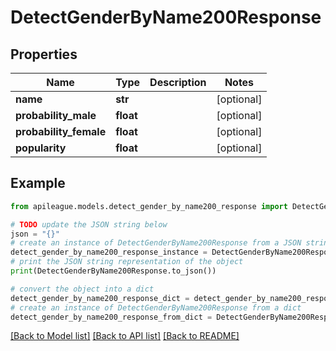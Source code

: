 # DetectGenderByName200Response


## Properties

Name | Type | Description | Notes
------------ | ------------- | ------------- | -------------
**name** | **str** |  | [optional] 
**probability_male** | **float** |  | [optional] 
**probability_female** | **float** |  | [optional] 
**popularity** | **float** |  | [optional] 

## Example

```python
from apileague.models.detect_gender_by_name200_response import DetectGenderByName200Response

# TODO update the JSON string below
json = "{}"
# create an instance of DetectGenderByName200Response from a JSON string
detect_gender_by_name200_response_instance = DetectGenderByName200Response.from_json(json)
# print the JSON string representation of the object
print(DetectGenderByName200Response.to_json())

# convert the object into a dict
detect_gender_by_name200_response_dict = detect_gender_by_name200_response_instance.to_dict()
# create an instance of DetectGenderByName200Response from a dict
detect_gender_by_name200_response_from_dict = DetectGenderByName200Response.from_dict(detect_gender_by_name200_response_dict)
```
[[Back to Model list]](../README.md#documentation-for-models) [[Back to API list]](../README.md#documentation-for-api-endpoints) [[Back to README]](../README.md)


